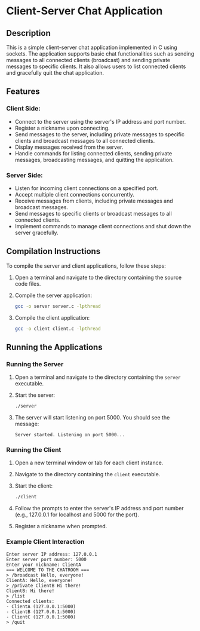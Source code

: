 # Client-Server Chat Application

## Description

This is a simple client-server chat application implemented in C using sockets. The application supports basic chat functionalities such as sending messages to all connected clients (broadcast) and sending private messages to specific clients. It also allows users to list connected clients and gracefully quit the chat application.

## Features

### Client Side:
- Connect to the server using the server's IP address and port number.
- Register a nickname upon connecting.
- Send messages to the server, including private messages to specific clients and broadcast messages to all connected clients.
- Display messages received from the server.
- Handle commands for listing connected clients, sending private messages, broadcasting messages, and quitting the application.

### Server Side:
- Listen for incoming client connections on a specified port.
- Accept multiple client connections concurrently.
- Receive messages from clients, including private messages and broadcast messages.
- Send messages to specific clients or broadcast messages to all connected clients.
- Implement commands to manage client connections and shut down the server gracefully.

## Compilation Instructions

To compile the server and client applications, follow these steps:

1. Open a terminal and navigate to the directory containing the source code files.

2. Compile the server application:
    ```bash
    gcc -o server server.c -lpthread
    ```

3. Compile the client application:
    ```bash
    gcc -o client client.c -lpthread
    ```

## Running the Applications

### Running the Server

1. Open a terminal and navigate to the directory containing the `server` executable.

2. Start the server:
    ```bash
    ./server
    ```

3. The server will start listening on port 5000. You should see the message:
    ```
    Server started. Listening on port 5000...
    ```

### Running the Client

1. Open a new terminal window or tab for each client instance.

2. Navigate to the directory containing the `client` executable.

3. Start the client:
    ```bash
    ./client
    ```

4. Follow the prompts to enter the server's IP address and port number (e.g., 127.0.0.1 for localhost and 5000 for the port).

5. Register a nickname when prompted.

### Example Client Interaction

```shell
Enter server IP address: 127.0.0.1
Enter server port number: 5000
Enter your nickname: ClientA
=== WELCOME TO THE CHATROOM ===
> /broadcast Hello, everyone!
ClientA: Hello, everyone!
> /private ClientB Hi there!
ClientB: Hi there!
> /list
Connected clients:
- ClientA (127.0.0.1:5000)
- ClientB (127.0.0.1:5000)
- ClientC (127.0.0.1:5000)
> /quit
